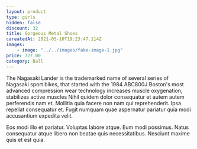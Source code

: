 ```yaml
---
layout: product
type: girls
hidden: false
discount: 32
title: Gorgeous Metal Shoes
careatedAt: 2021-05-10T19:23:47.114Z
images:
    - image: "../../images/fake-image-1.jpg"
price: 727.00
category: Ball
---
```

The Nagasaki Lander is the trademarked name of several series of Nagasaki sport bikes, that started with the 1984 ABC800J
Boston's most advanced compression wear technology increases muscle oxygenation, stabilizes active muscles
Nihil quidem dolor consequatur et autem autem perferendis nam et. Mollitia quia facere non nam qui reprehenderit. Ipsa repellat consequatur et. Fugit numquam quae aspernatur pariatur quia modi accusantium expedita velit.
 Eos modi illo et pariatur. Voluptas labore atque. Eum modi possimus. Natus consequatur atque libero non beatae quis necessitatibus. Nesciunt maxime quis et est quia.
